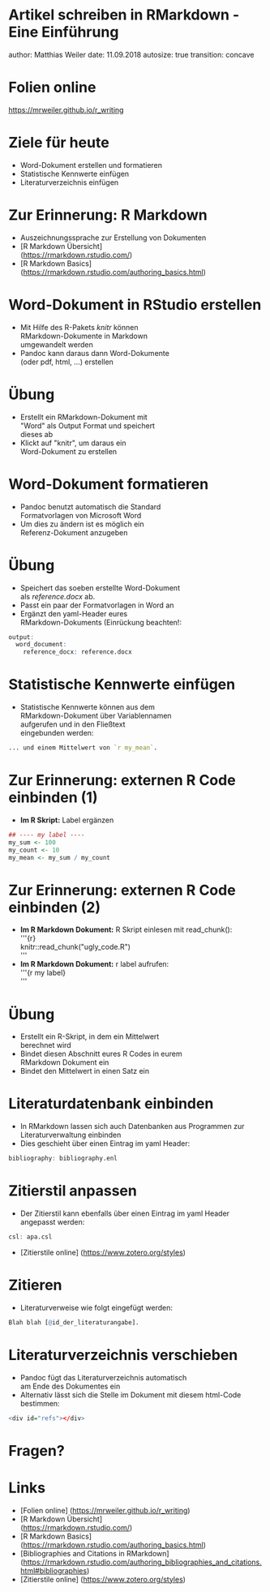 Artikel schreiben in RMarkdown - Eine Einführung
========================================================
author: Matthias Weiler
date: 11.09.2018
autosize: true
transition: concave

Folien online
========================================================

https://mrweiler.github.io/r_writing


Ziele für heute
========================================================

- Word-Dokument erstellen und formatieren  
- Statistische Kennwerte einfügen
- Literaturverzeichnis einfügen  


Zur Erinnerung: R Markdown
========================================================

- Auszeichnungssprache zur Erstellung von Dokumenten 
- [R Markdown Übersicht]  
  (https://rmarkdown.rstudio.com/)
- [R Markdown Basics]
  (https://rmarkdown.rstudio.com/authoring_basics.html)
  

Word-Dokument in RStudio erstellen
========================================================

- Mit Hilfe des R-Pakets _knitr_ können  
  RMarkdown-Dokumente in Markdown  
  umgewandelt werden
- Pandoc kann daraus dann Word-Dokumente  
  (oder pdf, html, ...) erstellen


Übung
========================================================

- Erstellt ein RMarkdown-Dokument mit  
  "Word" als Output Format und speichert  
  dieses ab
- Klickt auf "knitr", um daraus ein  
  Word-Dokument zu erstellen


Word-Dokument formatieren
========================================================

- Pandoc benutzt automatisch die Standard  
  Formatvorlagen von Microsoft Word
- Um dies zu ändern ist es möglich ein  
  Referenz-Dokument anzugeben


Übung
========================================================

- Speichert das soeben erstellte Word-Dokument  
  als _reference.docx_ ab.
- Passt ein paar der Formatvorlagen in Word an
- Ergänzt den yaml-Header eures  
  RMarkdown-Dokuments (Einrückung beachten!:  

```r
output:  
  word_document:  
    reference_docx: reference.docx
```


Statistische Kennwerte einfügen
========================================================

- Statistische Kennwerte können aus dem  
  RMarkdown-Dokument über Variablennamen  
  aufgerufen und in den Fließtext  
  eingebunden werden:

```r
... und einem Mittelwert von `r my_mean`.
```


Zur Erinnerung: externen R Code einbinden (1)
========================================================

- __Im R Skript:__ Label ergänzen

```r
## ---- my label ----
my_sum <- 100
my_count <- 10
my_mean <- my_sum / my_count
```


Zur Erinnerung: externen R Code einbinden (2)
========================================================

- __Im R Markdown Dokument:__ R Skript einlesen mit read_chunk():  
'''{r}  
knitr::read_chunk("ugly_code.R")  
'''
- __Im R Markdown Dokument:__ r label aufrufen:  
'''{r my label}  
'''


Übung
========================================================

- Erstellt ein R-Skript, in dem ein Mittelwert  
  berechnet wird
- Bindet diesen Abschnitt eures R Codes in eurem  
  RMarkdown Dokument ein
- Bindet den Mittelwert in einen Satz ein


Literaturdatenbank einbinden  
========================================================

- In RMarkdown lassen sich auch Datenbanken aus 
  Programmen zur Literaturverwaltung einbinden
- Dies geschieht über einen Eintrag im yaml Header:

```r
bibliography: bibliography.enl
```


Zitierstil anpassen  
========================================================

- Der Zitierstil kann ebenfalls über einen Eintrag im 
  yaml Header angepasst werden:

```r
csl: apa.csl
```
- [Zitierstile online]
  (https://www.zotero.org/styles)  


Zitieren
========================================================

- Literaturverweise wie folgt eingefügt werden:

```r
Blah blah [@id_der_literaturangabe].
```


Literaturverzeichnis verschieben
========================================================

- Pandoc fügt das Literaturverzeichnis automatisch  
  am Ende des Dokumentes ein
- Alternativ lässt sich die Stelle im Dokument mit
  diesem html-Code bestimmen:

```r
<div id="refs"></div>
```


Fragen?
========================================================


Links
========================================================

- [Folien online]
  (https://mrweiler.github.io/r_writing)  
- [R Markdown Übersicht]  
  (https://rmarkdown.rstudio.com/)
- [R Markdown Basics]
  (https://rmarkdown.rstudio.com/authoring_basics.html)
- [Bibliographies and Citations in RMarkdown]  
  (https://rmarkdown.rstudio.com/authoring_bibliographies_and_citations.html#bibliographies)
- [Zitierstile online]
  (https://www.zotero.org/styles)  

